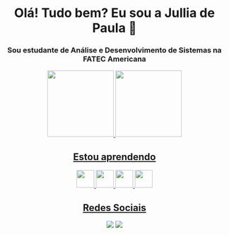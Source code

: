 <h1 align=center>Olá! Tudo bem? Eu sou a Jullia de Paula 👋</h1>

<h3 align=center>Sou estudante de Análise e Desenvolvimento de Sistemas na FATEC Americana</h3>

<div align=center>
<a href="https://github.com/Juhpaula">
<img height="150em" src="https://github-readme-stats.vercel.app/api/top-langs/?username=Juhpaula&layout=compact&langs_count=7&theme=dracula"/> <img height="150em" src="https://github-readme-stats.vercel.app/api?username=Juhpaula&show_icons=true&theme=dracula&include_all_commits=true&count_private=true"/>
</div>

<h2 align=center> Estou aprendendo </h2>
<div align=center>
<img src="https://cdn.jsdelivr.net/gh/devicons/devicon/icons/c/c-original.svg" width="40" height="40"/> <img src="https://cdn.jsdelivr.net/gh/devicons/devicon/icons/csharp/csharp-original.svg" width="40" height="40"/> <img src="https://cdn.jsdelivr.net/gh/devicons/devicon/icons/java/java-original.svg" width="40" height="40"/> <img src="https://cdn.jsdelivr.net/gh/devicons/devicon/icons/mysql/mysql-original.svg" width="40" height="40"/>
  </div>
  
  <h2 align=center> Redes Sociais </h2>
  <div align=center>
    <a href="https://instagram.com/jullia.paula" target="_blank"><img src="https://img.shields.io/badge/-Instagram-%23E4405F?style=for-the-badge&logo=instagram&logoColor=white" target="_blank"></a>
    <a href="https://www.linkedin.com/in/jullia-de-paula" target="_blank"><img src="https://img.shields.io/badge/-LinkedIn-%230077B5?style=for-the-badge&logo=linkedin&logoColor=white" target="_blank"></a>      
  </div>
<!--
**Juhpaula/Juhpaula** is a ✨ _special_ ✨ repository because its `README.md` (this file) appears on your GitHub profile.

Here are some ideas to get you started:

- 🔭 I’m currently working on ...
- 🌱 I’m currently learning ...
- 👯 I’m looking to collaborate on ...
- 🤔 I’m looking for help with ...
- 💬 Ask me about ...
- 📫 How to reach me: ...
- 😄 Pronouns: ...
- ⚡ Fun fact: ...
-->
